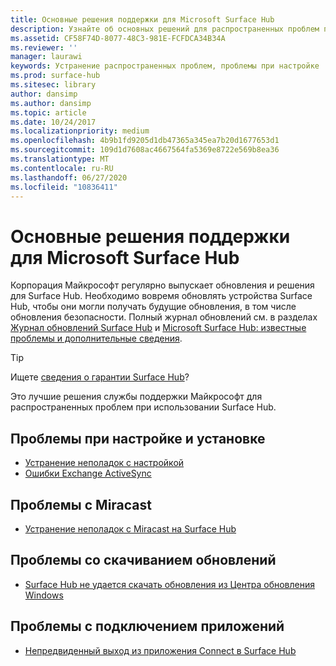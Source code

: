 ```yaml
---
title: Основные решения поддержки для Microsoft Surface Hub
description: Узнайте об основных решений для распространенных проблем при использовании Surface Hub.
ms.assetid: CF58F74D-8077-48C3-981E-FCFDCA34B34A
ms.reviewer: ''
manager: laurawi
keywords: Устранение распространенных проблем, проблемы при настройке
ms.prod: surface-hub
ms.sitesec: library
author: dansimp
ms.author: dansimp
ms.topic: article
ms.date: 10/24/2017
ms.localizationpriority: medium
ms.openlocfilehash: 4b9b1fd9205d1db47365a345ea7b20d1677653d1
ms.sourcegitcommit: 109d1d7608ac4667564fa5369e8722e569b8ea36
ms.translationtype: MT
ms.contentlocale: ru-RU
ms.lasthandoff: 06/27/2020
ms.locfileid: "10836411"
---
```

# Основные решения поддержки для Microsoft Surface Hub

Корпорация Майкрософт регулярно выпускает обновления и решения для Surface Hub. Необходимо вовремя обновлять устройства Surface Hub, чтобы они могли получать будущие обновления, в том числе обновления безопасности. Полный журнал обновлений см. в разделах [Журнал обновлений Surface Hub](https://www.microsoft.com/surface/support/surface-hub/surface-hub-update-history) и [Microsoft Surface Hub: известные проблемы и дополнительные сведения](https://support.microsoft.com/help/4025643).

>[!TIP]
>Ищете [сведения о гарантии Surface Hub](https://support.microsoft.com/help/4040687/surface-surface-documents)?

Это лучшие решения службы поддержки Майкрософт для распространенных проблем при использовании Surface Hub.

## Проблемы при настройке и установке

- [Устранение неполадок с настройкой](troubleshoot-surface-hub.md#setup-troubleshooting)
- [Ошибки Exchange ActiveSync](troubleshoot-surface-hub.md#exchange-activesync-errors)

## Проблемы с Miracast

- [Устранение неполадок с Miracast на Surface Hub](miracast-troubleshooting.md)
 
## Проблемы со скачиванием обновлений

- [Surface Hub не удается скачать обновления из Центра обновления Windows](https://support.microsoft.com/help/3191418/surface-hub-can-t-download-updates-from-windows-update)

## Проблемы с подключением приложений

- [Непредвиденный выход из приложения Connect в Surface Hub](https://support.microsoft.com/help/3157417/the-connect-app-in-surface-hub-exits-unexpectedly)


 


 






